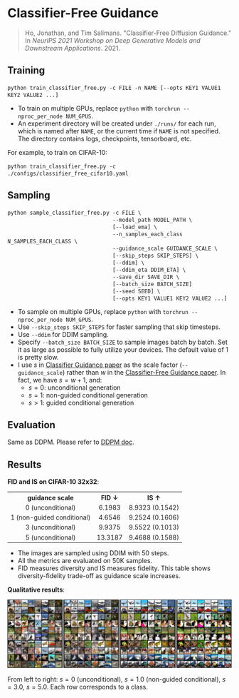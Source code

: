 # Classifier-Free Guidance

> Ho, Jonathan, and Tim Salimans. "Classifier-Free Diffusion Guidance." In *NeurIPS 2021 Workshop on Deep Generative Models and Downstream Applications*. 2021.



## Training

```shell
python train_classifier_free.py -c FILE -n NAME [--opts KEY1 VALUE1 KEY2 VALUE2 ...]
```

- To train on multiple GPUs, replace `python` with `torchrun --nproc_per_node NUM_GPUS`.
- An experiment directory will be created under `./runs/` for each run, which is named after `NAME`, or the current time if `NAME` is not specified. The directory contains logs, checkpoints, tensorboard, etc.

For example, to train on CIFAR-10:

```shell
python train_classifier_free.py -c ./configs/classifier_free_cifar10.yaml
```



## Sampling

```shell
python sample_classifier_free.py -c FILE \
                                 --model_path MODEL_PATH \
                                 [--load_ema] \
                                 --n_samples_each_class N_SAMPLES_EACH_CLASS \
                                 --guidance_scale GUIDANCE_SCALE \
                                 [--skip_steps SKIP_STEPS] \
                                 [--ddim] \
                                 [--ddim_eta DDIM_ETA] \
                                 --save_dir SAVE_DIR \
                                 [--batch_size BATCH_SIZE] 
                                 [--seed SEED] \
                                 [--opts KEY1 VALUE1 KEY2 VALUE2 ...]
```

- To sample on multiple GPUs, replace `python` with `torchrun --nproc_per_node NUM_GPUS`.
- Use `--skip_steps SKIP_STEPS` for faster sampling that skip timesteps. 
- Use `--ddim` for DDIM sampling.
- Specify `--batch_size BATCH_SIZE` to sample images batch by batch. Set it as large as possible to fully utilize your devices. The default value of 1 is pretty slow.
- I use $s$ in [Classifier Guidance paper](https://arxiv.org/abs/2105.05233) as the scale factor (`--guidance_scale`) rather than $w$ in the [Classifier-Free Guidance paper](https://arxiv.org/abs/2207.12598). In fact, we have $s=w+1$, and:
  - $s=0$: unconditional generation
  - $s=1$: non-guided conditional generation
  - $s>1$: guided conditional generation




## Evaluation

Same as DDPM. Please refer to [DDPM doc](./DDPM.md).



## Results

**FID and IS on CIFAR-10 32x32**:

<table align="center" width=100%>
  <tr>
    <th align="center">guidance scale</th>
    <th align="center">FID ↓</th>
    <th align="center">IS ↑</th>
  </tr>
  <tr>
    <td align="center">0 (unconditional)</td>
    <td align="center">6.1983</td>
    <td align="center">8.9323 (0.1542)</td>
  </tr>
  <tr>
    <td align="center">1 (non-guided conditional)</td>
    <td align="center">4.6546</td>
    <td align="center">9.2524 (0.1606)</td>
  </tr>
  <tr>
    <td align="center">3 (unconditional)</td>
    <td align="center">9.9375</td>
    <td align="center">9.5522 (0.1013)</td>
  </tr>
  <tr>
    <td align="center">5 (unconditional)</td>
    <td align="center">13.3187</td>
    <td align="center">9.4688 (0.1588)</td>
  </tr>
</table>


- The images are sampled using DDIM with 50 steps.
- All the metrics are evaluated on 50K samples.
- FID measures diversity and IS measures fidelity. This table shows diversity-fidelity trade-off as guidance scale increases.



**Qualitative results**:

<p align="center">
  <img src="../assets/classifier-free-cifar10.png" />
</p>


From left to right: $s=0$ (unconditional), $s=1.0$ (non-guided conditional), $s=3.0$, $s=5.0$. Each row corresponds to a class.


